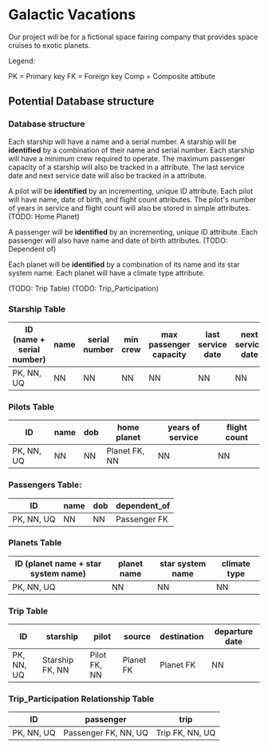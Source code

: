 # Galactic Vacations

Our project will be for a fictional space fairing company that provides space cruises to exotic planets.



Legend:

PK = Primary key
FK = Foreign key
Comp = Composite attibute

## Potential Database structure

### Database structure

Each starship will have a name and a serial number. A starship will be **identified** by a combination of their name and serial number.
Each starship will have a minimum crew required to operate.
The maximum passenger capacity of a starship will also be tracked in a attribute. 
The last service date and next service date will also be tracked in a attribute.

A pilot will be **identified** by an incrementing, unique ID attribute.
Each pilot will have name, date of birth, and flight count attributes.
The pilot's number of years in service and flight count will also be stored in simple attributes.
(TODO: Home Planet)

A passenger will be **identified** by an incrementing, unique ID attribute.
Each passenger will also have name and date of birth attributes.
(TODO: Dependent of)

Each planet will be **identified** by a combination of its name and its star system name.
Each planet will have a climate type attribute.

(TODO: Trip Table)
(TODO: Trip_Participation)

### Starship Table

| ID (name + serial number) | name | serial number | min crew | max passenger capacity | last service date | next service date |
| - | - | - | - | - | - | - |
| PK, NN, UQ | NN | NN | NN | NN | NN | NN |

### Pilots Table

| ID | name | dob | home planet | years of service | flight count |
| - | - | - | - | - | - | 
| PK, NN, UQ | NN | NN | Planet FK, NN | NN | NN |

### Passengers Table:

| ID | name | dob | dependent_of |
| - | - | - | - | 
| PK, NN, UQ | NN | NN | Passenger FK |

### Planets Table

| ID (planet name + star system name) | planet name | star system name | climate type |
| - | - | - | - |
| PK, NN, UQ | NN | NN | NN |

### Trip Table

| ID | starship | pilot | source | destination | departure date |
| - | - | - | - | - | - | 
| PK, NN, UQ | Starship FK, NN | Pilot FK, NN | Planet FK | Planet FK | NN |

### Trip_Participation Relationship Table

| ID | passenger | trip |
| - | - | - |
| PK, NN, UQ | Passenger FK, NN, UQ | Trip FK, NN, UQ |
